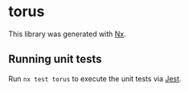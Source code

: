 # torus

This library was generated with [Nx](https://nx.dev).

## Running unit tests

Run `nx test torus` to execute the unit tests via [Jest](https://jestjs.io).
